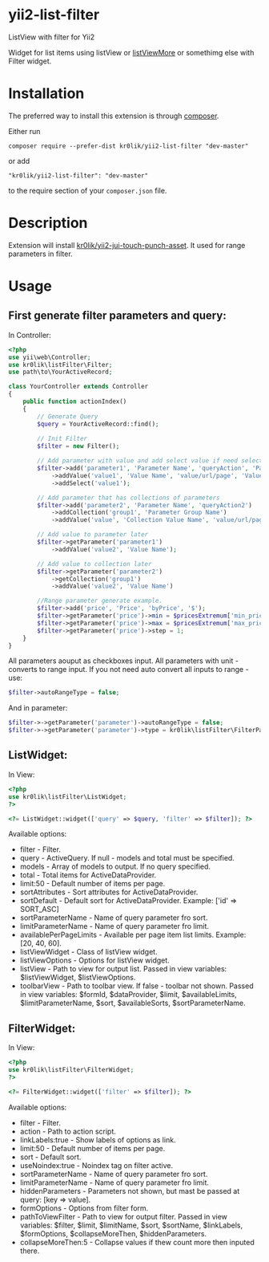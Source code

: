 # yii2-list-filter
ListView with filter for Yii2

Widget for list items using listView or [listViewMore](https://github.com/kr0lik/yii2-list-view-more) or somethimg else with Filter widget.

# Installation

The preferred way to install this extension is through [composer](http://getcomposer.org/download/).

Either run

```
composer require --prefer-dist kr0lik/yii2-list-filter "dev-master"
```

or add

```
"kr0lik/yii2-list-filter": "dev-master"
```

to the require section of your `composer.json` file.

# Description

Extension will install [kr0lik/yii2-jui-touch-punch-asset](https://github.com/kr0lik/yii2-jui-touch-punch-asset). It used for range parameters in filter.

# Usage
First generate filter parameters and query:
---

In Controller:
```php
<?php
use yii\web\Controller;
use kr0lik\listFilter\Filter;
use path\to\YourActiveRecord;

class YourController extends Controller
{
    public function actionIndex()
    {
        // Generate Query
        $query = YourActiveRecord::find();
    
        // Init Filter
        $filter = new Filter();

        // Add parameter with value and add select value if need select value in code
        $filter->add('parameter1', 'Parameter Name', 'queryAction', 'Parameter Unit')
            ->addValue('value1', 'Value Name', 'value/url/page', 'Value Url title')
            ->addSelect('value1');

        // Add parameter that has collections of parameters
        $filter->add('parameter2', 'Parameter Name', 'queryAction2')
            ->addCollection('group1', 'Parameter Group Name')
            ->addValue('value', 'Collection Value Name', 'value/url/page', 'Value Url title');

        // Add value to parameter later
        $filter->getParameter('parameter1')
            ->addValue('value2', 'Value Name');

        // Add value to collection later
        $filter->getParameter('parameter2')
            ->getCollection('group1')
            ->addValue('value2', 'Value Name')

        //Range parameter generate example.
        $filter->add('price', 'Price', 'byPrice', '$');
        $filter->getParameter('price')->min = $pricesExtremum['min_price'];
        $filter->getParameter('price')->max = $pricesExtremum['max_price'];
        $filter->getParameter('price')->step = 1;
    }
}
```

All parameters aouput as checkboxes input.
All parameters with unit - converts to range input. If you not need auto convert all inputs to range - use:

```php
$filter->autoRangeType = false;
```

And in parameter: 

```php
$filter->->getParameter('parameter')->autoRangeType = false;
$filter->->getParameter('parameter')->type = kr0lik\listFilter\FilterParameter::TYPE_CHECKBOX;
```


ListWidget:
---

In View:
```php
<?php
use kr0lik\listFilter\ListWidget;
?>

<?= ListWidget::widget(['query' => $query, 'filter' => $filter]); ?>
```

Available options:
- filter - Filter.
- query - ActiveQuery. If null - models and total must be specified.
- models - Array of models to output. If no query specified.
- total - Total items for ActiveDataProvider.
- limit:50 - Default number of items per page.
- sortAttributes - Sort attributes for ActiveDataProvider.
- sortDefault - Default sort for ActiveDataProvider. Example: ['id' => SORT_ASC]
- sortParameterName - Name of query parameter fro sort.
- limitParameterName - Name of query parameter fro limit.
- availablePerPageLimits - Available per page item list limits. Example: [20, 40, 60].
- listViewWidget - Class of listView widget.
- listViewOptions - Options for listView widget.
- listView - Path to view for output list. Passed in view variables: $listViewWidget, $listViewOptions.
- toolbarView - Path to toolbar view. If false - toolbar not shown. Passed in view variables: $formId, $dataProvider, $limit, $availableLimits, $limitParameterName, $sort, $availableSorts, $sortParameterName.

FilterWidget:
---

In View:
```php
<?php
use kr0lik\listFilter\FilterWidget;
?>

<?= FilterWidget::widget(['filter' => $filter]); ?>
```

Available options:
- filter - Filter.
- action - Path to action script.
- linkLabels:true - Show labels of options as link.
- limit:50 - Default number of items per page.
- sort - Default sort.
- useNoindex:true - Noindex tag on filter active.
- sortParameterName - Name of query parameter fro sort.
- limitParameterName - Name of query parameter fro limit.
- hiddenParameters - Parameters not shown, but mast be passed at query: [key => value].
- formOptions - Options from filter form.
- pathToViewFilter - Path to view for output filter. Passed in view variables: $filter, $limit, $limitName, $sort, $sortName, $linkLabels, $formOptions, $collapseMoreThen, $hiddenParameters.
- collapseMoreThen:5 - Collapse values if thew count more then inputed there.
